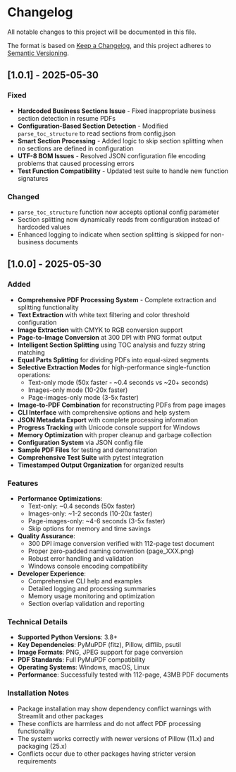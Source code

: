 # Changelog

All notable changes to this project will be documented in this file.

The format is based on [Keep a Changelog](https://keepachangelog.com/en/1.0.0/),
and this project adheres to [Semantic Versioning](https://semver.org/spec/v2.0.0.html).

## [1.0.1] - 2025-05-30

### Fixed
- **Hardcoded Business Sections Issue** - Fixed inappropriate business section detection in resume PDFs
- **Configuration-Based Section Detection** - Modified `parse_toc_structure` to read sections from config.json
- **Smart Section Processing** - Added logic to skip section splitting when no sections are defined in configuration
- **UTF-8 BOM Issues** - Resolved JSON configuration file encoding problems that caused processing errors
- **Test Function Compatibility** - Updated test suite to handle new function signatures

### Changed
- `parse_toc_structure` function now accepts optional config parameter
- Section splitting now dynamically reads from configuration instead of hardcoded values
- Enhanced logging to indicate when section splitting is skipped for non-business documents

## [1.0.0] - 2025-05-30

### Added
- **Comprehensive PDF Processing System** - Complete extraction and splitting functionality
- **Text Extraction** with white text filtering and color threshold configuration
- **Image Extraction** with CMYK to RGB conversion support
- **Page-to-Image Conversion** at 300 DPI with PNG format output
- **Intelligent Section Splitting** using TOC analysis and fuzzy string matching
- **Equal Parts Splitting** for dividing PDFs into equal-sized segments
- **Selective Extraction Modes** for high-performance single-function operations:
  - Text-only mode (50x faster - ~0.4 seconds vs ~20+ seconds)
  - Images-only mode (10-20x faster)
  - Page-images-only mode (3-5x faster)
- **Image-to-PDF Combination** for reconstructing PDFs from page images
- **CLI Interface** with comprehensive options and help system
- **JSON Metadata Export** with complete processing information
- **Progress Tracking** with Unicode console support for Windows
- **Memory Optimization** with proper cleanup and garbage collection
- **Configuration System** via JSON config file
- **Sample PDF Files** for testing and demonstration
- **Comprehensive Test Suite** with pytest integration
- **Timestamped Output Organization** for organized results

### Features
- **Performance Optimizations**:
  - Text-only: ~0.4 seconds (50x faster)
  - Images-only: ~1-2 seconds (10-20x faster) 
  - Page-images-only: ~4-6 seconds (3-5x faster)
  - Skip options for memory and time savings
- **Quality Assurance**:
  - 300 DPI image conversion verified with 112-page test document
  - Proper zero-padded naming convention (page_XXX.png)
  - Robust error handling and validation
  - Windows console encoding compatibility
- **Developer Experience**:
  - Comprehensive CLI help and examples
  - Detailed logging and processing summaries
  - Memory usage monitoring and optimization
  - Section overlap validation and reporting

### Technical Details
- **Supported Python Versions**: 3.8+
- **Key Dependencies**: PyMuPDF (fitz), Pillow, difflib, psutil
- **Image Formats**: PNG, JPEG support for page conversion
- **PDF Standards**: Full PyMuPDF compatibility
- **Operating Systems**: Windows, macOS, Linux
- **Performance**: Successfully tested with 112-page, 43MB PDF documents

### Installation Notes
- Package installation may show dependency conflict warnings with Streamlit and other packages
- These conflicts are harmless and do not affect PDF processing functionality
- The system works correctly with newer versions of Pillow (11.x) and packaging (25.x)
- Conflicts occur due to other packages having stricter version requirements
